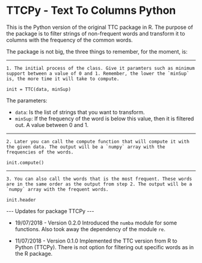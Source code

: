# TTCPy - Text To Columns Python

This is the Python version of the original TTC package in R. The purpose of the package is to filter strings of non-frequent words and transform it to columns with the frequency of the common words.

The package is not big, the three things to remember, for the moment, is:

- - -

    1. The initial process of the class. Give it paramters such as minimum support between a value of 0 and 1. Remember, the lower the `minSup` is, the more time it will take to compute.

```
init = TTC(data, minSup)
```
The parameters:

- `data`: Is the list of strings that you want to transform.
- `minSup`: If the frequency of the word is below this value, then it is filtered out. A value between 0 and 1.

- - -

    2. Later you can call the compute function that will compute it with the given data. The output will be a `numpy` array with the frequencies of the words.

```
init.compute()
```
- - -

    3. You can also call the words that is the most frequent. These words are in the same order as the output from step 2. The output will be a `numpy` array with the frequent words.

```
init.header
```





--- Updates for package TTCPy ---


- 19/07/2018 - Version 0.2.0
Introduced the `numba` module for some functions. Also took away the dependency of the module `re`.

- 11/07/2018 - Version 0.1.0
Implemented the TTC version from R to Python (TTCPy). There is not option for filtering out specific words as in the R package.
